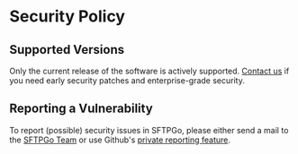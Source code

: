 # Security Policy

## Supported Versions

Only the current release of the software is actively supported.
[Contact us](mailto:support@culiup.xyz) if you need early security patches and enterprise-grade security.

## Reporting a Vulnerability

To report (possible) security issues in SFTPGo, please either send a mail to the [SFTPGo Team](mailto:support@culiup.xyz) or use Github's [private reporting feature](https://github.com/culiops/culiup/security/advisories/new).

